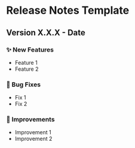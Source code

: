# Release Notes Template

## Version X.X.X - Date

### ✨ New Features
- Feature 1
- Feature 2

### 🐛 Bug Fixes
- Fix 1
- Fix 2

### 🚀 Improvements
- Improvement 1
- Improvement 2

